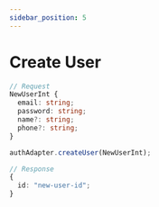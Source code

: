 ```yaml
---
sidebar_position: 5
---
```


# Create User

```typescript
// Request
NewUserInt {
  email: string;
  password: string;
  name?: string;
  phone?: string;
}

authAdapter.createUser(NewUserInt);

// Response
{
  id: "new-user-id";
}
```
